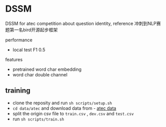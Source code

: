 # DSSM
DSSM for atec competition about question identity, reference 冲刺到NLP赛题第一名bird开源起步框架

performance 

- local test F1 0.5

features

 - pretrained word char embedding
 - word char double channel


 ## training
   - clone the reposity and run `sh scripts/setup.sh` 
   - `cd data/atec` and download data from - [atec data](https://dc.cloud.alipay.com/index#/home)
   - split the origin csv file to `train.csv` , `dev.csv` and `test.csv`
   - run `sh scripts/train.sh`
   
   
